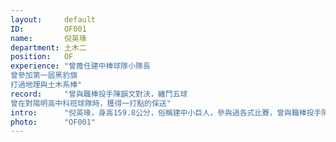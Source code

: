 ```yaml
---
layout:     default
ID:         OF001
name:       倪英瑑
department: 土木二
position:   OF
experience: "曾擔任建中棒球隊小隊長
曾參加第一屆黑豹旗
打過地理與土木系棒"
record:     "曾與職棒投手陳韻文對決，纏鬥五球
曾在對陽明高中科班球隊時，獲得一打點的保送"
intro:      "倪英瑑，身高159.8公分，俗稱建中小巨人，參與過各式比賽，曾與職棒投手陳韻文正面對決，纏鬥多球。以極特殊的好球帶大小，困擾各方投手，並以鷹眼精準選球，又有建中選球瑑之稱。上大學後他曾參與多支隊伍，目前則效力於土木系棒，正在嶄露頭腳（長高）。"
photo:      "OF001"
---
```

